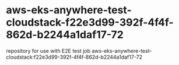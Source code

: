# aws-eks-anywhere-test-cloudstack-f22e3d99-392f-4f4f-862d-b2244a1daf17-72
repository for use with E2E test job aws-eks-anywhere-test-cloudstack:f22e3d99-392f-4f4f-862d-b2244a1daf17-72
